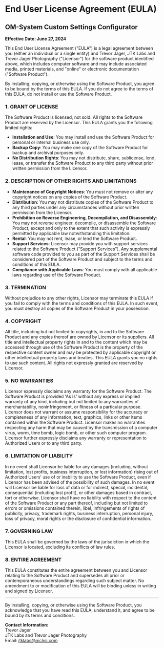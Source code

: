 # End User License Agreement (EULA)

## OM-System Custom Settings Configurator

**Effective Date: June 27, 2024**

This End User License Agreement ("EULA") is a legal agreement between you (either an individual or a single entity) and Trevor Jager, JTK Labs and Trevor Jager Photography ("Licensor") for the software product identified above, which includes computer software and may include associated media, printed materials, and "online" or electronic documentation ("Software Product").

By installing, copying, or otherwise using the Software Product, you agree to be bound by the terms of this EULA. If you do not agree to the terms of this EULA, do not install or use the Software Product.

### 1. GRANT OF LICENSE

The Software Product is licensed, not sold. All rights to the Software Product are reserved by the Licensor. This EULA grants you the following limited rights:

- **Installation and Use**: You may install and use the Software Product for personal or internal business use only.
- **Backup Copy**: You may make one copy of the Software Product for backup and archival purposes only.
- **No Distribution Rights**: You may not distribute, share, sublicense, lend, lease, or transfer the Software Product to any third party without prior written permission from the Licensor.

### 2. DESCRIPTION OF OTHER RIGHTS AND LIMITATIONS

- **Maintenance of Copyright Notices**: You must not remove or alter any copyright notices on any copies of the Software Product.
- **Distribution**: You may not distribute copies of the Software Product to any third parties under any circumstances without prior written permission from the Licensor.
- **Prohibition on Reverse Engineering, Decompilation, and Disassembly**: You may not reverse engineer, decompile, or disassemble the Software Product, except and only to the extent that such activity is expressly permitted by applicable law notwithstanding this limitation.
- **Rental**: You may not rent, lease, or lend the Software Product.
- **Support Services**: Licensor may provide you with support services related to the Software Product ("Support Services"). Any supplemental software code provided to you as part of the Support Services shall be considered part of the Software Product and subject to the terms and conditions of this EULA.
- **Compliance with Applicable Laws**: You must comply with all applicable laws regarding use of the Software Product.

### 3. TERMINATION

Without prejudice to any other rights, Licensor may terminate this EULA if you fail to comply with the terms and conditions of this EULA. In such event, you must destroy all copies of the Software Product in your possession.

### 4. COPYRIGHT

All title, including but not limited to copyrights, in and to the Software Product and any copies thereof are owned by Licensor or its suppliers. All title and intellectual property rights in and to the content which may be accessed through use of the Software Product is the property of the respective content owner and may be protected by applicable copyright or other intellectual property laws and treaties. This EULA grants you no rights to use such content. All rights not expressly granted are reserved by Licensor.

### 5. NO WARRANTIES

Licensor expressly disclaims any warranty for the Software Product. The Software Product is provided 'As Is' without any express or implied warranty of any kind, including but not limited to any warranties of merchantability, noninfringement, or fitness of a particular purpose. Licensor does not warrant or assume responsibility for the accuracy or completeness of any information, text, graphics, links or other items contained within the Software Product. Licensor makes no warranties respecting any harm that may be caused by the transmission of a computer virus, worm, time bomb, logic bomb, or other such computer program. Licensor further expressly disclaims any warranty or representation to Authorized Users or to any third party.

### 6. LIMITATION OF LIABILITY

In no event shall Licensor be liable for any damages (including, without limitation, lost profits, business interruption, or lost information) rising out of Authorized Users' use of or inability to use the Software Product, even if Licensor has been advised of the possibility of such damages. In no event will Licensor be liable for loss of data or for indirect, special, incidental, consequential (including lost profit), or other damages based in contract, tort or otherwise. Licensor shall have no liability with respect to the content of the Software Product or any part thereof, including but not limited to errors or omissions contained therein, libel, infringements of rights of publicity, privacy, trademark rights, business interruption, personal injury, loss of privacy, moral rights or the disclosure of confidential information.

### 7. GOVERNING LAW

This EULA shall be governed by the laws of the jurisdiction in which the Licensor is located, excluding its conflicts of law rules.

### 8. ENTIRE AGREEMENT

This EULA constitutes the entire agreement between you and Licensor relating to the Software Product and supersedes all prior or contemporaneous understandings regarding such subject matter. No amendment to or modification of this EULA will be binding unless in writing and signed by Licensor.

---

By installing, copying, or otherwise using the Software Product, you acknowledge that you have read this EULA, understand it, and agree to be bound by its terms and conditions.

**Contact Information:**  
Trevor Jager  
JTK Labs and Trevor Jager Photography  
Email: [jtklabs@mchsi.com](mailto:jtklabs@mchsi.com)

